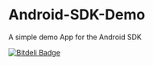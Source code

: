Android-SDK-Demo
================

A simple demo App for the Android SDK


[![Bitdeli Badge](https://d2weczhvl823v0.cloudfront.net/baasbox/android-sdk-demo/trend.png)](https://bitdeli.com/free "Bitdeli Badge")

